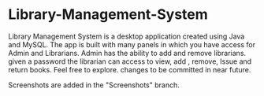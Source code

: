 # Library-Management-System
Library Management System is a desktop application created using Java and MySQL. The app is built with many panels in which you have access for Admin and Librarians. Admin has the ability to add and remove librarians. given a password the librarian can access to view, add , remove, Issue and return books. Feel free to explore. changes to be committed in near future.

Screenshots are added in the "Screenshots" branch.
